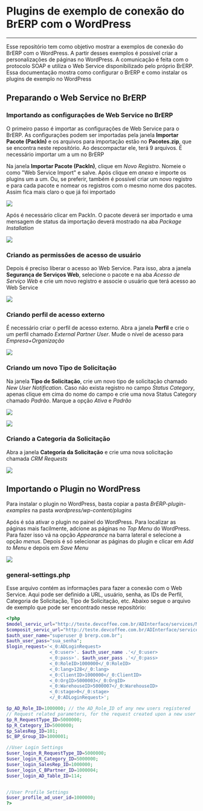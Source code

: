 # Plugins de exemplo de conexão do BrERP com o WordPress
---

Esse repositório tem como objetivo mostrar a exemplos de conexão do BrERP com o WordPress. A partir desses exemplos é possível criar a personalizações de páginas no WordPress. A comunicação é feita com o protocolo SOAP e utiliza o Web Service disponibilizado pelo próprio BrERP. Essa documentação mostra como configurar o BrERP e como instalar os plugins de exemplo no WordPress

## Preparando o Web Service no BrERP

### Importando as configurações de Web Service no BrERP

O primeiro passo é importar as configurações de Web Service para o BrERP. As configurações podem ser importadas pela janela **Importar Pacote (PackIn)** e os arquivos para importação estão no **Pacotes.zip**, que se encontra neste repositório. Ao descompactar ele, terá 9 arquivos. É necessário importar um a um no BrERP

Na janela **Importar Pacote (PackIn)**, clique em *Novo Registro*. Nomeie o como "Web Service Import" e salve. Após clique em *anexo* e importe os plugins um a um. Ou, se preferir, também é possível criar um novo registro e para cada pacote e nomear os registros com o mesmo nome dos pacotes. Assim fica mais claro o que já foi importado

![](imagens/AnexoPacote.png)

Após é necessário clicar em PackIn. O pacote deverá ser importado e uma mensagem de status da importação deverá mostrado na aba *Package Installation*

![](imagens/PackIn_Status.png)

### Criando as permissões de acesso de usuário

Depois é preciso liberar o acesso ao Web Service. Para isso, abra a janela **Segurança de Serviços Web**, selecione o pacote e na aba *Acesso de Serviço Web* e crie um novo registro e associe o usuário que terá acesso ao Web Service

![](imagens/Seg_WebService.png)

### Criando perfil de acesso externo

É necessário criar o perfil de acesso externo. Abra a janela **Perfil** e crie o um perfil chamado *External Partner User*. Mude o nível de acesso para *Empresa+Organização*

![](imagens/Perfil_parceiro-ext.png)

### Criando um novo Tipo de Solicitação

Na janela **Tipo de Solicitação**, crie um novo tipo de solicitação chamado *New User Notification*. Caso não exista registro no campo *Status Category*, apenas clique em cima do nome do campo e crie uma nova Status Category chamado *Padrão*. Marque a opção *Ativa* e *Padrão*

![](imagens/Tipo_solic.png)

![](imagens/Estado_solic.png)

### Criando a Categoria da Solicitação

Abra a janela **Categoria da Solicitação** e crie uma nova solicitação chamada *CRM Requests*

![](imagens/Categoria_solic.png)

## Importando o Plugin no WordPress

Para instalar o plugin no WordPress, basta copiar a pasta *BrERP-plugin-examples* na pasta *wordpress/wp-content/plugins* 

Após é sóa ativar o plugin no painel do WordPress. Para localizar as páginas mais facilmente, adcione as páginas no *Top Menu* do WordPress. Para fazer isso vá na opção *Appearance* na barra lateral e selecione a opção *menus*. Depois é só selecionar as páginas do plugin e clicar em *Add to Menu* e depois em *Save Menu*

![](imagens/WordPress_plugin.png)

### general-settings.php

Esse arquivo contém as informações para fazer a conexão com o Web Service. Aqui pode ser definido a URL, usuário, senha, as IDs de Perfil, Categoria de Solicitação, Tipo de Solicitação, etc. Abaixo segue o arquivo de exemplo que pode ser encontrado nesse repositório:
```php
<?php  
$model_servic_url="http://teste.devcoffee.com.br/ADInterface/services/ModelADService?wsdl";
$composit_servic_url="http://teste.devcoffee.com.br/ADInterface/services/compositeInterface?wsdl";
$auth_user_name="superuser @ brerp.com.br";
$auth_user_pass="sua_senha";
$login_request='<_0:ADLoginRequest>
                <_0:user>'. $auth_user_name .'</_0:user>
			    <_0:pass>'. $auth_user_pass .'</_0:pass>
			    <_0:RoleID>1000000</_0:RoleID>
			    <_0:lang>128</_0:lang>
			    <_0:ClientID>1000000</_0:ClientID>
			    <_0:OrgID>5000003</_0:OrgID>
			    <_0:WarehouseID>5000007</_0:WarehouseID>
			    <_0:stage>0</_0:stage>
			    </_0:ADLoginRequest>';

$p_AD_Role_ID=1000000; // the AD_Role_ID of any new users registered
// Request related parameters, for the request created upon a new user registration
$p_R_RequestType_ID=5000000; 
$p_R_Category_ID=5000000;
$p_SalesRep_ID=101;
$c_BP_Group_ID=1000001;

//User Login Settings
$user_login_R_RequestType_ID=5000000;
$user_login_R_Category_ID=5000000;
$user_login_SalesRep_ID=1000000;
$user_login_C_BPartner_ID=1000004;
$user_login_AD_Table_ID=114;


//User Profile Settings
$user_profile_ad_user_id=1000000;
?>
```

